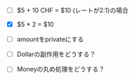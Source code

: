- [ ] $5 + 10 CHF = $10 (レートが2:1)の場合
- [x] $5 * 2 = $10
- [ ] amountをprivateにする
- [ ] Dollarの副作用をどうする？
- [ ] Moneyの丸め処理をどうする？

